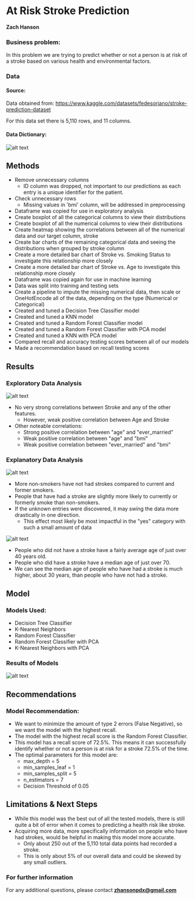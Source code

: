 # At Risk Stroke Prediction
 
**Zach Hanson**

### Business problem:
In this problem we are trying to predict whether or not a person is at risk of a stroke based on various health and environmental factors.

### Data
#### Source:
Data obtained from: https://www.kaggle.com/datasets/fedesoriano/stroke-prediction-dataset

For this data set there is 5,110 rows, and 11 columns. 

#### Data Dictionary:
![alt text](https://github.com/Zach-Hanson3/At-Risk-Stroke-Prediction/blob/main/photo_directory/datadict.PNG)



## Methods
- Remove unnecessary columns
    - ID column was dropped, not important to our predictions as each entry is a unique identifier for the patient.
- Check unnecessary rows
    - Missing values in 'bmi' column, will be addressed in preprocessing
- Dataframe was copied for use in exploratory analysis
- Create boxplot of all the categorical columns to view their distributions
- Create boxplot of all the numerical columns to view their distributions
- Create heatmap showing the correlations between all of the numerical data and our target column, stroke
- Create bar charts of the remaining categorical data and seeing the distributions when grouped by stroke column
- Create a more detailed bar chart of Stroke vs. Smoking Status to investigate this relationship more closely
- Create a more detailed bar chart of Stroke vs. Age to investigate this relationship more closely
- Dataframe was copied again for use in machine learning
- Data was split into training and testing sets
- Create a pipeline to impute the missing numerical data, then scale or OneHotEncode all of the data, depending on the type (Numerical or Categorical)
- Created and tuned a Decision Tree Classifier model
- Created and tuned a KNN model
- Created and tuned a Random Forest Classifier model
- Created and tuned a Random Forest Classifier with PCA model
- Created and tuned a KNN with PCA model
- Compared recall and accuracy testing scores between all of our models
- Made a recommendation based on recall testing scores


## Results
### Exploratory Data Analysis
![alt text](https://github.com/Zach-Hanson3/At-Risk-Stroke-Prediction/blob/main/photo_directory/Correlation_Heatmap.PNG)

- No very strong correlations between Stroke and any of the other features.
    - However, weak positive correlation between Age and Stroke
- Other noteable correlations:
    - Strong positive correlation between "age" and "ever_married"
    - Weak positive correlation between "age" and "bmi"
    - Weak positive correlation between "ever_married" and "bmi"
    

### Explanatory Data Analysis
![alt text](https://github.com/Zach-Hanson3/At-Risk-Stroke-Prediction/blob/main/photo_directory/Stroke%20vs%20Smoking%20Trend.PNG)

- More non-smokers have not had strokes compared to current and former smokers.
- People that have had a stroke are slightly more likely to currently or formerly smoke than non-smokers.
- If the unknown entries were discovered, it may swing the data more drastically in one direction.
    - This effect most likely be most impactful in the "yes" category with such a small amount of data
    


![alt text](https://github.com/Zach-Hanson3/At-Risk-Stroke-Prediction/blob/main/photo_directory/Age%20vs%20Stroke%20Trend.PNG)

- People who did not have a stroke have a fairly average age of just over 40 years old.
- People who did have a stroke have a median age of just over 70.
- We can see the median age of people who have had a stroke is much higher, about 30 years, than people who have not had a stroke.


## Model
### Models Used:
- Decision Tree Classifier
- K-Nearest Neighbors
- Random Forest Classifier
- Random Forest Classifier with PCA
- K-Nearest Neighbors with PCA

### Results of Models
![alt text](https://github.com/Zach-Hanson3/At-Risk-Stroke-Prediction/blob/main/photo_directory/model%20performance.PNG)

## Recommendations

### Model Recommendation:
- We want to minimize the amount of type 2 errors (False Negative), so we want the model with the highest recall.
- The model with the highest recall score is the Random Forest Classifier.
- This model has a recall score of 72.5%. This means it can successfully identify whether or not a person is at risk for a stroke 72.5% of the time.
- The optimal parameters for this model are:
    - max_depth = 5
    - min_samples_leaf = 1
    - min_samples_split = 5
    - n_estimators = 7
    - Decision Threshold of 0.05


## Limitations & Next Steps
- While this model was the best out of all the tested models, there is still quite a bit of error when it comes to predicting a health risk like stroke.
- Acquiring more data, more specifically information on people who have had strokes, would be helpful in making this model more accurate.
    - Only about 250 out of the 5,110 total data points had recorded a stroke.
    - This is only about 5% of our overall data and could be skewed by any small outliers.


### For further information

For any additional questions, please contact **zhansonpdx@gmail.com**

